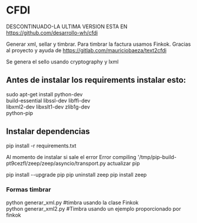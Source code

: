 # CFDI

DESCONTINUADO-LA ULTIMA VERSION ESTA EN https://github.com/desarrollo-wh/cfdi

Generar xml, sellar y timbrar. Para timbrar la factura usamos Finkok. Gracias al proyecto y ayuda de https://gitlab.com/mauriciobaeza/text2cfdi

Se genera el sello usando cryptography y lxml

## Antes de instalar los requirements instalar esto:


sudo apt-get install python-dev  \
     build-essential libssl-dev libffi-dev \
     libxml2-dev libxslt1-dev zlib1g-dev \
     python-pip
     
## Instalar dependencias
     
     
pip install -r requirements.txt

Al momento de instalar si sale el error  Error compiling '/tmp/pip-build-pt9cezfl/zeep/zeep/asyncio/transport.py actualizar pip

pip install --upgrade pip
pip uninstall zeep
pip install zeep

### Formas timbrar
python generar_xml.py #timbra usando la clase Finkok <br>
python generar_xml2.py #Timbra usando un ejemplo proporcionado por finkok </br>
